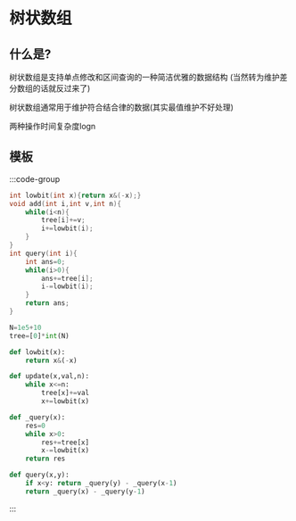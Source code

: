 # 树状数组

## 什么是?

树状数组是支持单点修改和区间查询的一种简洁优雅的数据结构 (当然转为维护差分数组的话就反过来了)  

树状数组通常用于维护符合结合律的数据(其实最值维护不好处理)  

两种操作时间复杂度logn

## 模板

:::code-group

```cpp
int lowbit(int x){return x&(-x);}
void add(int i,int v,int n){
    while(i<n){
        tree[i]+=v;
        i+=lowbit(i);
    }
}
int query(int i){
    int ans=0;
    while(i>0){
        ans+=tree[i];
        i-=lowbit(i);
    }
    return ans;
}
```

```py
N=1e5+10
tree=[0]*int(N)

def lowbit(x):
    return x&(-x)

def update(x,val,n):
    while x<=n:
        tree[x]+=val
        x+=lowbit(x)

def _query(x):
    res=0
    while x>0:
        res+=tree[x]
        x-=lowbit(x)
    return res

def query(x,y):
    if x<y: return _query(y) - _query(x-1)
    return _query(x) - _query(y-1)
```

:::